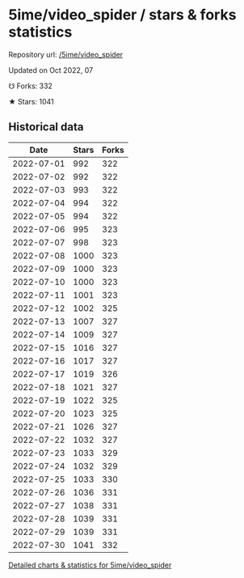 # 5ime/video_spider / stars & forks statistics

Repository url: [/5ime/video_spider](https://github.com/5ime/video_spider)

Updated on Oct 2022, 07

☋ Forks: 332

★ Stars: 1041

## Historical data
| Date | Stars | Forks |
|------|-------|-------|
| 2022-07-01 | 992 | 322 | 
| 2022-07-02 | 992 | 322 | 
| 2022-07-03 | 993 | 322 | 
| 2022-07-04 | 994 | 322 | 
| 2022-07-05 | 994 | 322 | 
| 2022-07-06 | 995 | 323 | 
| 2022-07-07 | 998 | 323 | 
| 2022-07-08 | 1000 | 323 | 
| 2022-07-09 | 1000 | 323 | 
| 2022-07-10 | 1000 | 323 | 
| 2022-07-11 | 1001 | 323 | 
| 2022-07-12 | 1002 | 325 | 
| 2022-07-13 | 1007 | 327 | 
| 2022-07-14 | 1009 | 327 | 
| 2022-07-15 | 1016 | 327 | 
| 2022-07-16 | 1017 | 327 | 
| 2022-07-17 | 1019 | 326 | 
| 2022-07-18 | 1021 | 327 | 
| 2022-07-19 | 1022 | 325 | 
| 2022-07-20 | 1023 | 325 | 
| 2022-07-21 | 1026 | 327 | 
| 2022-07-22 | 1032 | 327 | 
| 2022-07-23 | 1033 | 329 | 
| 2022-07-24 | 1032 | 329 | 
| 2022-07-25 | 1033 | 330 | 
| 2022-07-26 | 1036 | 331 | 
| 2022-07-27 | 1038 | 331 | 
| 2022-07-28 | 1039 | 331 | 
| 2022-07-29 | 1039 | 331 | 
| 2022-07-30 | 1041 | 332 | 


[Detailed charts & statistics for 5ime/video_spider](https://reviewgithub.com/rep/5ime/video_spider)
